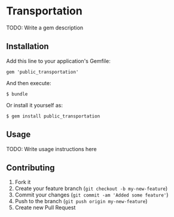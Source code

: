 # Transportation

TODO: Write a gem description

## Installation

Add this line to your application's Gemfile:

    gem 'public_transportation'

And then execute:

    $ bundle

Or install it yourself as:

    $ gem install public_transportation

## Usage

TODO: Write usage instructions here

## Contributing

1. Fork it
2. Create your feature branch (`git checkout -b my-new-feature`)
3. Commit your changes (`git commit -am 'Added some feature'`)
4. Push to the branch (`git push origin my-new-feature`)
5. Create new Pull Request
